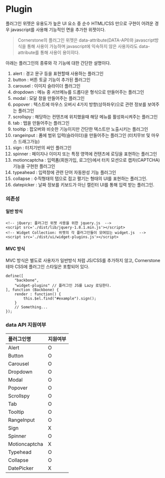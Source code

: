 <!--
{
	"id": 31,
	"title": "Plugin",
	"outline": "플러그인 위젯은 유용도가 높은 UI 요소 중 순수 HTML/CSS 만으로 구현이 어려운 경우 javascript를 사용해 기능적인 면을 추가한 위젯이다...",
	"tags": ["widget"],
	"order": [4, 3],
	"thumbnail": "4.3.00.plugin.png"
}
-->

# Plugin

플러그인 위젯은 유용도가 높은 UI 요소 중 순수 HTML/CSS 만으로 구현이 어려운 경우 javascript를 사용해 기능적인 면을 추가한 위젯이다.

> Cornerstone의 플러그인 위젯은 data-attribute(DATA-API)와 javascript방식을 통해 사용이 가능하며 javascript에 익숙하지 않은 사용자라도 data-attribute를 통해 사용이 용이히다.

아래는 플러그인의 종류와 각 기능에 대한 간단한 설명이다.

1. alert : 경고 문구 등을 표현할때 사용하는 플러그인
2. button : 버튼 토글 기능이 추가된 플러그인
3. carousel : 이미지 슬라이더 플러그인
4. dropdown : 메뉴 중 서브메뉴를 드롭다운 형식으로 만들어주는 플러그인
5. modal : 모달 창을 만들어주는 플러그인
6. popover : 텍스트에 마우스 오버시 4가지 방향(상하좌우)으로 관련 정보를 보여주는 플러그인
7. scrollspy : 해당하는 컨텐츠에 위치했을때 해당 메뉴를 활성화시켜주는 플러그인
8. tab : 탭을 만들어주는 플러그인
9. tooltip : 팝오버와 비슷한 기능이지만 간단한 텍스트만 노출시키는 플러그인
10. rangeinput : 폼에 범위 입력(슬라이더)을 만들어주는 플러그인 (터치무브 및 마우스 드래그가능)
11. sign : 터치기반의 싸인 플러그인
12. spinner : 페이지나 이미지 또는 특정 영역에 컨텐츠에 로딩을 표현하는 플러그인
13. motioncaptcha : 입력폼(회원가입, 로그인)에서 터치 모션으로 캡차(CAPTCHA) 기능을 구현한 플러그인
14. typeahead : 입력창에 관련 단어 자동완성 기능 플러그인
15. collapse : 수직형태의 탭으로 접고 펼기는 형태의 UI를 표현하는 플러그인.
16. datepicker : 날짜 정보를 키보드가 아닌 캘린터 UI를 통해 입력 받는 플러그인.


### 의존성

#### 일반 방식
```
<!-- jQuery: 플러그인 위젯 사용을 위한 jquery.js  -->
<script src='./dist/lib/jquery-1.8.1.min.js'></script>
<!-- Widget Collection: 위젯의 각 플러그인들이 모여있는 widget.js  -->
<script src='./dist/ui/widget-plugins.js'></script>
```

#### MVC 방식
MVC 방식은 별도로 사용자가 일반방식 처럼 JS/CSS를 추가하지 않고, Cornerstone 테마 CSS에 플러그인 스타일은 포함되어 있다.
```
define([
    "backbone",
    "widget-plugins" // 플러그인 JS를 Lazy 로딩한다.
], function (Backbone) {
    render : function() {
        this.$el.find("#example").sign();
    }
    // Something...
});
```

### data API 지원여부

플러그인명 | 지원여부
:-- | :--
Alert | O
Button | O
Carousel | O
Dropdown | O
Modal | O
Popover | O
Scrollspy | O
Tab | O
Tooltip | O
RangeInput | O
Sign | X
Spinner | O
Motioncaptcha | X
Typehead | O
Collapse | O
DatePicker | X

<script type="text/javascript">
var $table = $("table");
$table.addClass("table table-bordered");
$table.find("thead tr > th").addClass("fixed_table");
$table.find("tbody tr > td").addClass("fixed_table");
</script>